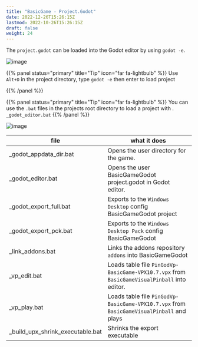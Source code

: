 ```yaml
---
title: "BasicGame - Project.Godot"
date: 2022-12-26T15:26:15Z
lastmod: 2022-10-26T15:26:15Z
draft: false
weight: 24
---
```


The `project.godot` can be loaded into the Godot editor by using `godot -e`.

![image](../../images/basicgame-project-files-addons.jpg)

{{% panel status="primary" title="Tip" icon="far fa-lightbulb" %}}
Use `Alt+D` in the project directory, type `godot -e` then enter to load project

{{% /panel %}}

{{% panel status="primary" title="Tip" icon="far fa-lightbulb" %}}
You can use the `.bat` files in the projects root directory to load a project with . `_godot_editor.bat` 
{{% /panel %}}

![image](../../images/basicgame-bats.jpg)

| file  | what it does |
| ------------- | ------------- |
| _godot_appdata_dir.bat  | Opens the user directory for the game. |
| _godot_editor.bat  | Opens the user BasicGameGodot project.godot in Godot editor. |
| _godot_export_full.bat  | Exports to the `Windows Desktop` config BasicGameGodot project |
| _godot_export_pck.bat  | Exports to the `Windows Desktop Pack` config BasicGameGodot |
| _link_addons.bat  | Links the addons repository `addons` into BasicGameGodot |
| _vp_edit.bat  | Loads table file `PinGodVp-BasicGame-VPX10.7.vpx` from `BasicGameVisualPinball` into editor. |
| _vp_play.bat  | Loads table file `PinGodVp-BasicGame-VPX10.7.vpx` from `BasicGameVisualPinball` and plays |
| _build_upx_shrink_executable.bat  | Shrinks the export executable |